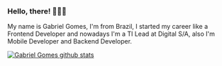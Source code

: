 ### Hello, there! 👨🏼‍💻

My name is Gabriel Gomes, I'm from Brazil, I started my career like a Frontend Developer and nowadays I'm a TI Lead at Digital S/A, also I'm Mobile Developer and Backend Developer.

[![Gabriel Gomes github stats](https://github-readme-stats.vercel.app/api?username=logsprr)](https://github.com/logsprr/github-readme-stats)


<!--
**logsprr/logsprr** is a ✨ _special_ ✨ repository because its `README.md` (this file) appears on your GitHub profile.

Here are some ideas to get you started:

- 🔭 I’m currently working on ...
- 🌱 I’m currently learning ...
- 👯 I’m looking to collaborate on ...
- 🤔 I’m looking for help with ...
- 💬 Ask me about ...
- 📫 How to reach me: ...
- 😄 Pronouns: ...
- ⚡ Fun fact: ...
-->
